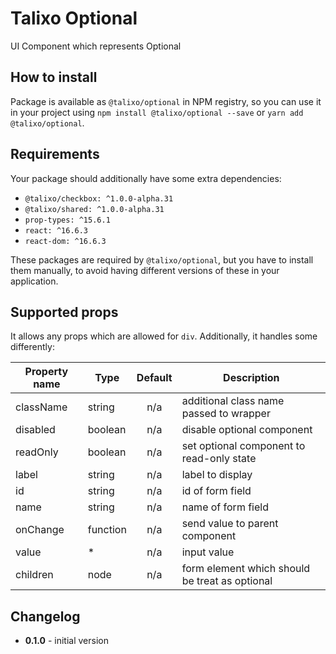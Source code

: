 # Talixo Optional

UI Component which represents Optional

## How to install

Package is available as `@talixo/optional` in NPM registry, so you can use it in your project
using `npm install @talixo/optional --save` or `yarn add @talixo/optional`.

## Requirements

Your package should additionally have some extra dependencies:

- `@talixo/checkbox: ^1.0.0-alpha.31`
- `@talixo/shared: ^1.0.0-alpha.31`
- `prop-types: ^15.6.1`
- `react: ^16.6.3`
- `react-dom: ^16.6.3`

These packages are required by `@talixo/optional`, but you have to install them manually,
to avoid having different versions of these in your application.

## Supported props

It allows any props which are allowed for `div`. Additionally, it handles some differently:

Property name | Type             | Default | Description                    
--------------|------------------|:-------:|--------------------------------
className     | string           | n/a     | additional class name passed to wrapper
disabled      | boolean          | n/a     | disable optional component
readOnly      | boolean          | n/a     | set optional component to read-only state
label         | string           | n/a     | label to display
id            | string           | n/a     | id of form field
name          | string           | n/a     | name of form field
onChange      | function         | n/a     | send value to parent component
value         | *                | n/a     | input value
children      | node             | n/a     | form element which should be treat as optional

## Changelog

- **0.1.0** - initial version
